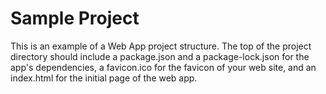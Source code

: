# Sample Project
This is an example of a Web App project structure. The top of the project directory should
include a package.json and a package-lock.json for the app's dependencies, a favicon.ico for the
favicon of your web site, and an index.html for the initial page of the web app.
